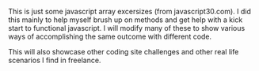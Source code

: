 This is just some javascript array excersizes (from javascript30.com). I did this mainly to help myself
brush up on methods and get help with a kick start to functional javascript. I will modify many of these to show various ways of accomplishing the same outcome with different code.

This will also showcase other coding site challenges and other real life scenarios I find in freelance. 
